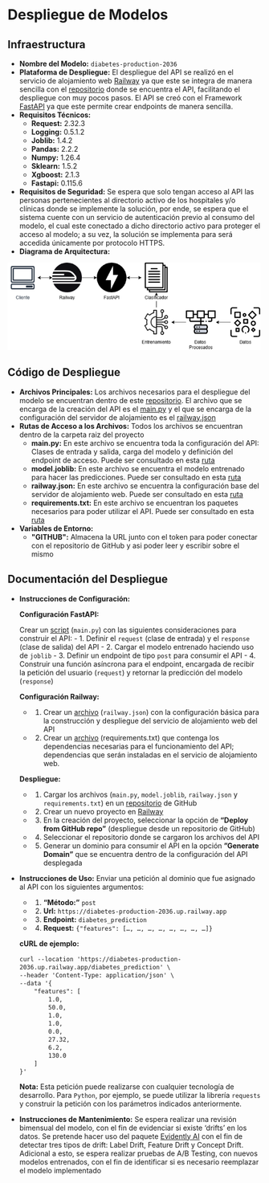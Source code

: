 # Despliegue de Modelos

## Infraestructura

- **Nombre del Modelo:** `diabetes-production-2036`
- **Plataforma de Despliegue:** El despliegue del API se realizó en el servicio de alojamiento web [Railway](https://railway.app/) ya que este se integra de manera sencilla con el [repositorio]( https://github.com/jroncanciot/diabetes) donde se encuentra el API, facilitando el despliegue con muy pocos pasos. El API se creó con el Framework [FastAPI]( https://fastapi.tiangolo.com/) ya que este permite crear endpoints de manera sencilla. 
- **Requisitos Técnicos:** 
  - **Request:** $2.32.3$
  - **Logging:** $0.5.1.2$
  - **Joblib:** $1.4.2$
  - **Pandas:** $2.2.2$
  - **Numpy:** $1.26.4$
  - **Sklearn:** $1.5.2$
  - **Xgboost:** $2.1.3$
  - **Fastapi:** $0.115.6$
- **Requisitos de Seguridad:** Se espera que solo tengan acceso al API las personas pertenecientes al directorio activo de los hospitales y/o clínicas donde se implemente la solución, por ende, se espera que el sistema cuente con un servicio de autenticación previo al consumo del modelo, el cual este conectado a dicho directorio activo para proteger el acceso al modelo; a su vez, la solución se implementa para será accedida únicamente por protocolo HTTPS.
- **Diagrama de Arquitectura:** 

![Api_Architecture](/scripts/evaluation/graphics/api_architecture.png)

## Código de Despliegue

- **Archivos Principales:** Los archivos necesarios para el despliegue del modelo se encuentran dentro de este [repositorio](https://github.com/jroncanciot/diabetes). El archivo que se encarga de la creación del API es el [main.py]( https://github.com/jroncanciot/diabetes/blob/master/main.py) y el que se encarga de la configuración del servidor de alojamiento es el [railway.json]( https://github.com/jroncanciot/diabetes/blob/master/railway.json)
- **Rutas de Acceso a los Archivos:** Todos los archivos se encuentran dentro de la carpeta raiz del proyecto
  - **main.py:** En este archivo se encuentra toda la configuración del API: Clases de entrada y salida, carga del modelo y definición del endpoint de acceso. Puede ser consultado en esta [ruta](https://github.com/jroncanciot/diabetes/blob/master/main.py)
  - **model.joblib:** En este archivo se encuentra el modelo entrenado para hacer las predicciones. Puede ser consultado en esta [ruta](https://github.com/jroncanciot/diabetes/blob/master/model.joblib)
  - **railway.json:** En este archivo se encuentra la configuración base del servidor de alojamiento web. Puede ser consultado en esta [ruta](https://github.com/jroncanciot/diabetes/blob/master/railway.json)
  - **requirements.txt:** En este archivo se encuentran los paquetes necesarios para poder utilizar el API. Puede ser consultado en esta [ruta](https://github.com/jroncanciot/diabetes/blob/master/requirements.txt)
- **Variables de Entorno:**
  - **"GITHUB":** Almacena la URL junto con el token para poder conectar con el repositorio de GitHub y asi poder leer y escribir sobre el mismo

## Documentación del Despliegue

- **Instrucciones de Configuración:** 

  **Configuración FastAPI:**

    Crear un [script](https://github.com/jroncanciot/diabetes/blob/master/main.py) (`main.py`) con las siguientes consideraciones para construir el API:
      - 1. Definir el `request` (clase de entrada) y el `response` (clase de salida) del API
      - 2. Cargar el modelo entrenado haciendo uso de `joblib`
      - 3. Definir un endpoint de tipo `post` para consumir el API
      - 4. Construir una función asíncrona para el endpoint, encargada de recibir la petición del usuario (`request`) y retornar la predicción del modelo (`response`)

  **Configuración Railway:**

    - 1. Crear un [archivo](https://github.com/jroncanciot/diabetes/blob/master/railway.json) (`railway.json`) con la configuración básica para la construcción y despliegue del servicio de alojamiento web del API
    - 2. Crear un [archivo](https://github.com/jroncanciot/diabetes/blob/master/requirements.txt) (requirements.txt) que contenga los dependencias necesarias para el funcionamiento del API; dependencias que serán instaladas en el servicio de alojamiento web.

  **Despliegue:**

    - 1. Cargar los archivos (`main.py`, `model.joblib`, `railway.json` y `requirements.txt`) en un [repositorio](https://github.com/jroncanciot/diabetes) de GitHub
    - 2. Crear un nuevo proyecto en [Railway](https://railway.app/)
    - 3. En la creación del proyecto, seleccionar la opción de **“Deploy from GitHub repo”** (despliegue desde un repositorio de GitHub)
    - 4. Seleccionar el repositorio donde se cargaron los archivos del API
    - 5. Generar un dominio para consumir el API en la opción **”Generate Domain”** que se encuentra dentro de la configuración del API desplegada
- **Instrucciones de Uso:**
  Enviar una petición al dominio que fue asignado al API con los siguientes argumentos:
    - 1. **“Método:”** `post`
    - 2. **Url:** `https://diabetes-production-2036.up.railway.app`
    - 3. **Endpoint:** `diabetes_prediction`
    - 4. **Request:** `{"features": […, …, …, …, …, …, …, …]}`

  **cURL de ejemplo:**

  ```
  curl --location 'https://diabetes-production-2036.up.railway.app/diabetes_prediction' \
  --header 'Content-Type: application/json' \
  --data '{
      "features": [
          1.0,
          50.0,
          1.0,
          1.0,
          0.0,
          27.32,
          6.2,
          130.0
      ]
  }'
  ```

  **Nota:** Esta petición puede realizarse con cualquier tecnología de desarrollo. Para `Python`, por ejemplo, se puede utilizar la librería `requests` y construir la petición con los parámetros indicados anteriormente.
- **Instrucciones de Mantenimiento:** Se espera realizar una revisión bimensual del modelo, con el fin de evidenciar si existe ‘drifts’ en los datos. Se pretende hacer uso del paquete [Evidently AI](https://www.evidentlyai.com/) con el fin de detectar tres tipos de drift: Label Drift, Feature Drift y Concept Drift. Adicional a esto, se espera realizar pruebas de A/B Testing, con nuevos modelos entrenados, con el fin de identificar si es necesario reemplazar el modelo implementado 
